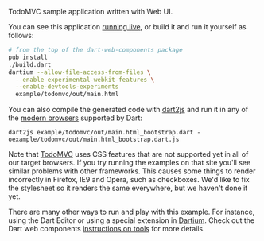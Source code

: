 TodoMVC sample application written with Web UI.

You can see this application [running live](http://dart-lang.github.com/web-ui/example/todomvc/index.html),
or build it and run it yourself as follows:

```bash
# from the top of the dart-web-components package
pub install
./build.dart
dartium --allow-file-access-from-files \
  --enable-experimental-webkit-features \
  --enable-devtools-experiments
  example/todomvc/out/main.html
```

You can also compile the generated code with [dart2js][] and run it in any
of the [modern browsers][browsers] supported by Dart:

    dart2js example/todomvc/out/main.html_bootstrap.dart -oexample/todomvc/out/main.html_bootstrap.dart.js
  
Note that [TodoMVC][] uses CSS features that are not supported yet in all of our
target browsers. If you try running the examples on that site you'll see similar
problems with other frameworks. This causes some things to render incorrectly in
Firefox, IE9 and Opera, such as checkboxes. We'd like to fix the stylesheet so
it renders the same everywhere, but we haven't done it yet.

There are many other ways to run and play with this example. For instance, using
the Dart Editor or using a special extension in [Dartium][]. Check out the Dart
web components [instructions on tools][tools] for more details.

[tools]: http://www.dartlang.org/articles/dart-web-components/tools.html
[Dartium]: http://www.dartlang.org/dartium/
[dart2js]: http://www.dartlang.org/docs/dart2js/
[browsers]: http://www.dartlang.org/support/faq.html#what-browsers-supported
[TodoMVC]: http://addyosmani.github.com/todomvc/
